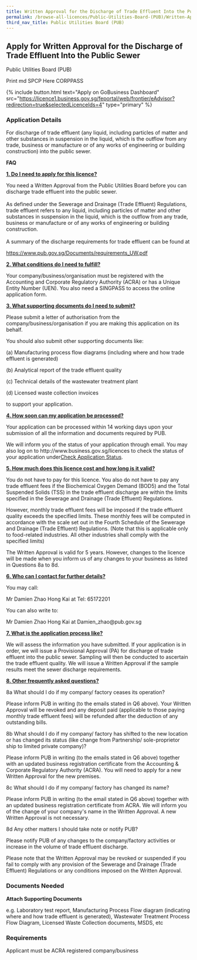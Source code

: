 ```yaml
---
title: Written Approval for the Discharge of Trade Effluent Into the Public Sewer
permalink: /browse-all-licences/Public-Utilities-Board-(PUB)/Written-Approval-for-the-Discharge-of-Trade-Effluent-Into-the-Public-Sewer
third_nav_title: Public Utilities Board (PUB)
---
```


## Apply for Written Approval for the Discharge of Trade Effluent Into the Public Sewer

Public Utilities Board (PUB)

Print md SPCP Here CORPPASS

{% include button.html text="Apply on GoBusiness Dashboard" src="https://licence1.business.gov.sg/feportal/web/frontier/eAdvisor?redirection=true&selectedLicenceIds=4" type="primary" %}

### Application Details

<p>For discharge of trade effluent (any liquid, including particles of matter and other substances in suspension in the liquid, which is the outflow from any trade, business or manufacture or of any works of engineering or building construction) into the public sewer.</p>
<p><strong>FAQ</strong></p>
<p><strong><u>1. Do I need to apply for this licence?</u></strong></p>
<p>You need a Written Approval from the Public Utilities Board before you can discharge trade effluent into the public sewer.<br /><br />As defined under the Sewerage and Drainage (Trade Effluent) Regulations, trade effluent refers to any liquid, including particles of matter and other substances in suspension in the liquid, which is the outflow from any trade, business or manufacture or of any works of engineering or building construction.<br /><br />A summary of the discharge requirements for trade effluent can be found at</p>
<p><u><a href="https://www.pub.gov.sg/Documents/requirements_UW.pdf" target="_blank" rel="noopener">https://www.pub.gov.sg/Documents/requirements_UW.pdf</a></u></p>
<p><strong><u>2. What conditions do I need to fulfill?</u></strong></p>
<p>Your company/business/organisation must be registered with the Accounting and Corporate Regulatory Authority (ACRA) or has a Unique Entity Number (UEN). You also need a SINGPASS to access the online application form.</p>
<p><strong><u>3. What supporting documents do I need to submit?</u></strong></p>
<p>Please submit a letter of authorisation from the company/business/organisation if you are making this application on its behalf.</p>
<p>You should also submit other supporting documents like:</p>
<p>(a) Manufacturing process flow diagrams (including where and how trade effluent is generated)</p>
<p>(b) Analytical report of the trade effluent quality</p>
<p>(c) Technical details of the wastewater treatment plant</p>
<p>(d) Licensed waste collection invoices</p>
<p>to support your application.</p>
<p><strong><u>4. How soon can my application be processed?</u></strong></p>
<p>Your application can be processed within 14 working days upon your submission of all the information and documents required by PUB.</p>
<p>We will inform you of the status of your application through email. You may also log on to http://www.business.gov.sg/licences to check the status of your application under<u>Check Application Status</u>.</p>
<p><strong><u>5. How much does this licence cost and how long is it valid?</u></strong></p>
<p>You do not have to pay for this licence. You also do not have to pay any trade effluent fees if the Biochemical Oxygen Demand (BOD5) and the Total Suspended Solids (TSS) in the trade effluent discharge are within the limits specified in the Sewerage and Drainage (Trade Effluent) Regulations.</p>
<p>However, monthly trade effluent fees will be imposed if the trade effluent quality exceeds the specified limits. These monthly fees will be computed in accordance with the scale set out in the Fourth Schedule of the Sewerage and Drainage (Trade Effluent) Regulations. (Note that this is applicable only to food-related industries. All other industries shall comply with the specified limits)</p>
<p>The Written Approval is valid for 5 years. However, changes to the licence will be made when you inform us of any changes to your business as listed in Questions 8a to 8d.</p>
<p><strong><u>6. Who can I contact for further details?</u></strong></p>
<p>You may call:</p>
<p>Mr Damien Zhao Hong Kai at Tel: 65172201</p>
<p>You can also write to:</p>
<p>Mr Damien Zhao Hong Kai at Damien_zhao@pub.gov.sg</p>
<p><strong><u>7. What is the application process like?</u></strong></p>
<p>We will assess the information you have submitted. If your application is in order, we will issue a Provisional Approval (PA) for discharge of trade effluent into the public sewer. Sampling will then be conducted to ascertain the trade effluent quality. We will issue a Written Approval if the sample results meet the sewer discharge requirements.</p>
<p><strong><u>8. Other frequently asked questions?</u></strong></p>
<p>8a What should I do if my company/ factory ceases its operation?</p>
<p>Please inform PUB in writing (to the emails stated in Q6 above). Your Written Approval will be revoked and any deposit paid (applicable to those paying monthly trade effluent fees) will be refunded after the deduction of any outstanding bills.</p>
<p>8b What should I do if my company/ factory has shifted to the new location or has changed its status (like change from Partnership/ sole-proprietor ship to limited private company)?</p>
<p>Please inform PUB in writing (to the emails stated in Q6 above) together with an updated business registration certificate from the Accounting &amp; Corporate Regulatory Authority (ACRA). You will need to apply for a new Written Approval for the new premises.</p>
<p>8c What should I do if my company/ factory has changed its name?</p>
<p>Please inform PUB in writing (to the email stated in Q6 above) together with an updated business registration certificate from ACRA. We will inform you of the change of your company's name in the Written Approval. A new Written Approval is not necessary.</p>
<p>8d Any other matters I should take note or notify PUB?</p>
<p>Please notify PUB of any changes to the company/factory activities or increase in the volume of trade effluent discharge.</p>
<p>Please note that the Written Approval may be revoked or suspended if you fail to comply with any provision of the Sewerage and Drainage (Trade Effluent) Regulations or any conditions imposed on the Written Approval.</p>

### Documents Needed

<p><strong>Attach Supporting Documents</strong></p>
<p>e.g. Laboratory test report, Manufacturing Process Flow diagram (indicating where and how trade effluent is generated), Wastewater Treatment Process Flow Diagram, Licensed Waste Collection documents, MSDS, etc</p>

### Requirements

Applicant must be ACRA registered company/business

